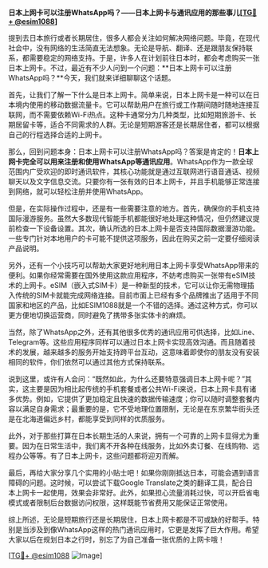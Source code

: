 **日本上网卡可以注册WhatsApp吗？——日本上网卡与通讯应用的那些事儿[[TG💪+ @esim1088](https://t.me/s/esim1088)]**

提到去日本旅行或者长期居住，很多人都会关注如何解决网络问题。毕竟，在现代社会中，没有网络的生活简直无法想象。无论是导航、翻译、还是跟朋友保持联系，都需要稳定的网络支持。于是，许多人在计划前往日本时，都会考虑购买一张日本上网卡。不过，最近有不少人问到一个问题：**日本上网卡可以注册WhatsApp吗？**今天，我们就来详细聊聊这个话题。

首先，让我们了解一下什么是日本上网卡。简单来说，日本上网卡是一种可以在日本境内使用的移动数据流量卡。它可以帮助用户在旅行或工作期间随时随地连接互联网，而不需要依赖Wi-Fi热点。这种卡通常分为几种类型，比如短期旅游卡、长期居留卡等，适合不同需求的人群。无论是短期游客还是长期居住者，都可以根据自己的行程选择合适的上网卡。

那么，回到问题本身：日本上网卡可以注册WhatsApp吗？答案是肯定的！**日本上网卡完全可以用来注册和使用WhatsApp等通讯应用**。WhatsApp作为一款全球范围内广受欢迎的即时通讯软件，其核心功能就是通过互联网进行语音通话、视频聊天以及文字信息交流。只要你有一张有效的日本上网卡，并且手机能够正常连接到网络，就可以轻松注册并使用WhatsApp。

但是，在实际操作过程中，还是有一些需要注意的地方。首先，确保你的手机支持国际漫游服务。虽然大多数现代智能手机都能很好地处理这种情况，但仍然建议提前检查一下设备设置。其次，确认所选的日本上网卡是否支持国际数据漫游功能。一些专门针对本地用户的卡可能不提供这项服务，因此在购买之前一定要仔细阅读产品说明。

另外，还有一个小技巧可以帮助大家更好地利用日本上网卡享受WhatsApp带来的便利。如果你经常需要在国外使用这款应用程序，不妨考虑购买一张带有eSIM技术的上网卡。eSIM（嵌入式SIM卡）是一种新型的技术，它可以让你无需物理插入传统的SIM卡就能完成网络连接。目前市面上已经有多个品牌推出了适用于不同国家和地区的产品，比如ESIM1088就是一个不错的选择。通过这种方式，你可以更方便地切换运营商，同时避免了携带多张实体卡的麻烦。

当然，除了WhatsApp之外，还有其他很多优秀的通讯应用可供选择，比如Line、Telegram等。这些应用程序同样可以通过日本上网卡实现高效沟通。而且随着技术的发展，越来越多的服务开始支持跨平台互动，这意味着即使你的朋友没有安装相同的软件，你们依然可以通过其他方式保持联系。

说到这里，或许有人会问：“既然如此，为什么还要特意强调日本上网卡呢？”其实，这主要是因为相比起传统的手机套餐或者公共Wi-Fi来说，日本上网卡具有诸多优势。例如，它提供了更加稳定且快速的数据传输速度；你可以随时调整套餐内容以满足自身需求；最重要的是，它不受地理位置限制，无论是在东京繁华街头还是在北海道偏远乡村，都能享受到同样的优质服务。

此外，对于那些打算在日本长期生活的人来说，拥有一个可靠的上网卡显得尤为重要。因为在日常生活中，我们离不开各种在线服务，比如外卖订餐、在线购物、远程办公等等。有了日本上网卡，这些问题都将迎刃而解。

最后，再给大家分享几个实用的小贴士吧！如果你刚刚抵达日本，可能会遇到语言障碍的问题。这时候，可以尝试下载Google Translate之类的翻译工具，配合日本上网卡一起使用，效果会非常好。此外，如果担心流量消耗过快，可以开启省电模式或者限制后台数据访问权限，这样既能节省费用又能保证正常使用。

综上所述，无论是短期旅行还是长期居住，日本上网卡都是不可或缺的好帮手。特别是当涉及到像WhatsApp这样的热门通讯应用时，它更是发挥了巨大作用。希望大家以后在规划日本之行时，别忘了为自己准备一张优质的上网卡哦！

[[TG💪+ @esim1088](https://t.me/s/esim1088) ![Image](https://i.postimg.cc/4NQfJmqS/Snipaste-2025-05-13-00-14-12.png)]